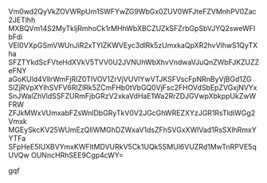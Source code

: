 Vm0wd2QyVkZOVWRpUm1SWFYwZG9WbGx0ZUV0WFJteFZVMnhPV0Zac2JETlhh
MXBQVm14S2MyTkljRmhoCk1rMHhWbXBCZUZkSFZrbGpSbVJYQ2sweWFIbFdi
VEI0VXpGSmVWUnJiR2xTYlZKWVEyc3dlRk5zUmxkaQpXR2hvVlhwS1QyTXha
SFZTYkdScFVteHdXVkV5TVV0U2JVNUhWbXhvVndwaVJuQnZWbFJKZUZZeFNY
aGoKUld4VllrWmFjRlZ0TlVOV1ZrVjVUVlYwVTJKSFVscFpNRnByVjBGd1ZG
SlZjRVpXYlhSVFV6RlZlRk5ZCmFHb0tVbGQ0VjFsc2FHOVdSbEpZVGxjNVYx
SnJWalZhVldSSFZURmFjbGRzV2xkaVdHaE1Wa2RrZDJGVwpXbkppUkZwWFRW
ZFJkMWxVUmxabFZsWnlDbGRyTkV0V2JGcGhWREZXYzJGR1RsTldiWGg2Vmxk
MGEySkcKV25WUmEzQllWMGhDZWxaV1dsZFhSVGxXWlVad1RsSXlhRmxYYTFa
SFpHeE5lUXBVYmxKWFltMDVURkV5Ck1UQk5SMUl6VUZRd1MwTnRPVE5qUVQw
OUNncHRhSEE9Cgp4cWY=

gqf